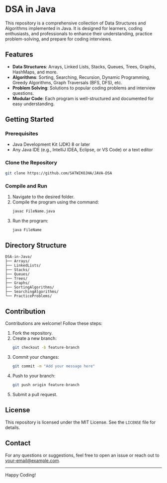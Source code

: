 # DSA in Java

This repository is a comprehensive collection of Data Structures and Algorithms implemented in Java. It is designed for learners, coding enthusiasts, and professionals to enhance their understanding, practice problem-solving, and prepare for coding interviews.

## Features
- **Data Structures**: Arrays, Linked Lists, Stacks, Queues, Trees, Graphs, HashMaps, and more.
- **Algorithms**: Sorting, Searching, Recursion, Dynamic Programming, Greedy Algorithms, Graph Traversals (BFS, DFS), etc.
- **Problem Solving**: Solutions to popular coding problems and interview questions.
- **Modular Code**: Each program is well-structured and documented for easy understanding.

## Getting Started

### Prerequisites
- Java Development Kit (JDK) 8 or later
- Any Java IDE (e.g., IntelliJ IDEA, Eclipse, or VS Code) or a text editor

### Clone the Repository
```bash
git clone https://github.com/SATWIKOJHA/JAVA-DSA
```

### Compile and Run
1. Navigate to the desired folder.
2. Compile the program using the command:
   ```bash
   javac FileName.java
   ```
3. Run the program:
   ```bash
   java FileName
   ```

## Directory Structure
```
DSA-in-Java/
├── Arrays/
├── LinkedLists/
├── Stacks/
├── Queues/
├── Trees/
├── Graphs/
├── SortingAlgorithms/
├── SearchingAlgorithms/
└── PracticeProblems/
```

## Contribution
Contributions are welcome! Follow these steps:
1. Fork the repository.
2. Create a new branch:
   ```bash
   git checkout -b feature-branch
   ```
3. Commit your changes:
   ```bash
   git commit -m "Add your message here"
   ```
4. Push to your branch:
   ```bash
   git push origin feature-branch
   ```
5. Submit a pull request.

## License
This repository is licensed under the MIT License. See the `LICENSE` file for details.

## Contact
For any questions or suggestions, feel free to open an issue or reach out to [your-email@example.com](mailto:ojhasatwik@gmail.com).

---
Happy Coding!
